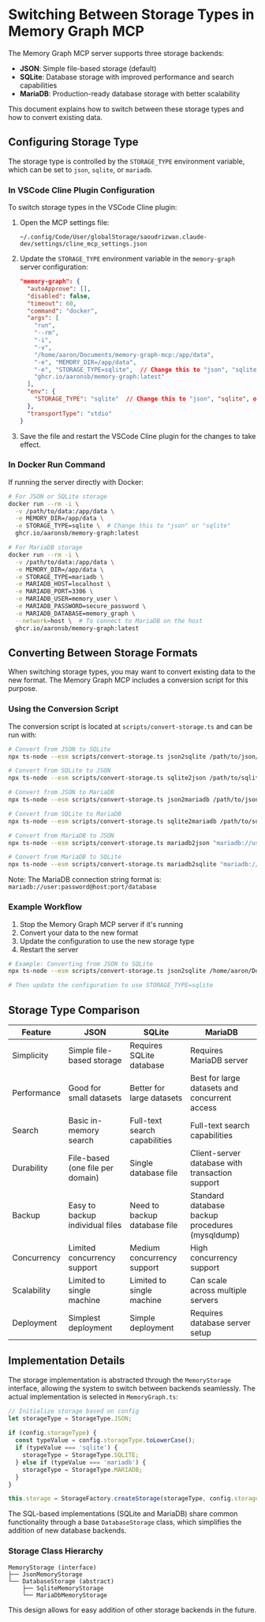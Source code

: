 # Switching Between Storage Types in Memory Graph MCP

The Memory Graph MCP server supports three storage backends:
- **JSON**: Simple file-based storage (default)
- **SQLite**: Database storage with improved performance and search capabilities
- **MariaDB**: Production-ready database storage with better scalability

This document explains how to switch between these storage types and how to convert existing data.

## Configuring Storage Type

The storage type is controlled by the `STORAGE_TYPE` environment variable, which can be set to `json`, `sqlite`, or `mariadb`.

### In VSCode Cline Plugin Configuration

To switch storage types in the VSCode Cline plugin:

1. Open the MCP settings file:
   ```
   ~/.config/Code/User/globalStorage/saoudrizwan.claude-dev/settings/cline_mcp_settings.json
   ```

2. Update the `STORAGE_TYPE` environment variable in the `memory-graph` server configuration:

   ```json
   "memory-graph": {
     "autoApprove": [],
     "disabled": false,
     "timeout": 60,
     "command": "docker",
     "args": [
       "run",
       "--rm",
       "-i",
       "-v",
       "/home/aaron/Documents/memory-graph-mcp:/app/data",
       "-e", "MEMORY_DIR=/app/data",
       "-e", "STORAGE_TYPE=sqlite",  // Change this to "json", "sqlite", or "mariadb"
       "ghcr.io/aaronsb/memory-graph:latest"
     ],
     "env": {
       "STORAGE_TYPE": "sqlite"  // Change this to "json", "sqlite", or "mariadb"
     },
     "transportType": "stdio"
   }
   ```

3. Save the file and restart the VSCode Cline plugin for the changes to take effect.

### In Docker Run Command

If running the server directly with Docker:

```bash
# For JSON or SQLite storage
docker run --rm -i \
  -v /path/to/data:/app/data \
  -e MEMORY_DIR=/app/data \
  -e STORAGE_TYPE=sqlite \  # Change this to "json" or "sqlite"
  ghcr.io/aaronsb/memory-graph:latest

# For MariaDB storage
docker run --rm -i \
  -v /path/to/data:/app/data \
  -e MEMORY_DIR=/app/data \
  -e STORAGE_TYPE=mariadb \
  -e MARIADB_HOST=localhost \
  -e MARIADB_PORT=3306 \
  -e MARIADB_USER=memory_user \
  -e MARIADB_PASSWORD=secure_password \
  -e MARIADB_DATABASE=memory_graph \
  --network=host \  # To connect to MariaDB on the host
  ghcr.io/aaronsb/memory-graph:latest
```

## Converting Between Storage Formats

When switching storage types, you may want to convert existing data to the new format. The Memory Graph MCP includes a conversion script for this purpose.

### Using the Conversion Script

The conversion script is located at `scripts/convert-storage.ts` and can be run with:

```bash
# Convert from JSON to SQLite
npx ts-node --esm scripts/convert-storage.ts json2sqlite /path/to/json/data /path/to/sqlite/file.db

# Convert from SQLite to JSON
npx ts-node --esm scripts/convert-storage.ts sqlite2json /path/to/sqlite/file.db /path/to/json/data

# Convert from JSON to MariaDB
npx ts-node --esm scripts/convert-storage.ts json2mariadb /path/to/json/data "mariadb://user:password@localhost:3306/memory_graph"

# Convert from SQLite to MariaDB
npx ts-node --esm scripts/convert-storage.ts sqlite2mariadb /path/to/sqlite/file.db "mariadb://user:password@localhost:3306/memory_graph"

# Convert from MariaDB to JSON
npx ts-node --esm scripts/convert-storage.ts mariadb2json "mariadb://user:password@localhost:3306/memory_graph" /path/to/json/data

# Convert from MariaDB to SQLite
npx ts-node --esm scripts/convert-storage.ts mariadb2sqlite "mariadb://user:password@localhost:3306/memory_graph" /path/to/sqlite/file.db
```

Note: The MariaDB connection string format is: `mariadb://user:password@host:port/database`

### Example Workflow

1. Stop the Memory Graph MCP server if it's running
2. Convert your data to the new format
3. Update the configuration to use the new storage type
4. Restart the server

```bash
# Example: Converting from JSON to SQLite
npx ts-node --esm scripts/convert-storage.ts json2sqlite /home/aaron/Documents/memory-graph-mcp /home/aaron/Documents/memory-graph-mcp/memory-graph.db

# Then update the configuration to use STORAGE_TYPE=sqlite
```

## Storage Type Comparison

| Feature | JSON | SQLite | MariaDB |
|---------|------|--------|---------|
| Simplicity | Simple file-based storage | Requires SQLite database | Requires MariaDB server |
| Performance | Good for small datasets | Better for large datasets | Best for large datasets and concurrent access |
| Search | Basic in-memory search | Full-text search capabilities | Full-text search capabilities |
| Durability | File-based (one file per domain) | Single database file | Client-server database with transaction support |
| Backup | Easy to backup individual files | Need to backup database file | Standard database backup procedures (mysqldump) |
| Concurrency | Limited concurrency support | Medium concurrency support | High concurrency support |
| Scalability | Limited to single machine | Limited to single machine | Can scale across multiple servers |
| Deployment | Simplest deployment | Simple deployment | Requires database server setup |

## Implementation Details

The storage implementation is abstracted through the `MemoryStorage` interface, allowing the system to switch between backends seamlessly. The actual implementation is selected in `MemoryGraph.ts`:

```typescript
// Initialize storage based on config
let storageType = StorageType.JSON;
    
if (config.storageType) {
  const typeValue = config.storageType.toLowerCase();
  if (typeValue === 'sqlite') {
    storageType = StorageType.SQLITE;
  } else if (typeValue === 'mariadb') {
    storageType = StorageType.MARIADB;
  }
}

this.storage = StorageFactory.createStorage(storageType, config.storageDir, config.dbConfig);
```

The SQL-based implementations (SQLite and MariaDB) share common functionality through a base `DatabaseStorage` class, which simplifies the addition of new database backends.

### Storage Class Hierarchy

```
MemoryStorage (interface)
├── JsonMemoryStorage
└── DatabaseStorage (abstract)
    ├── SqliteMemoryStorage
    └── MariaDbMemoryStorage
```

This design allows for easy addition of other storage backends in the future.
